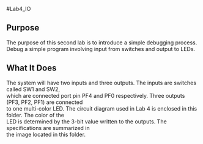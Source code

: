 #Lab4_IO  

## Purpose
The purpose of this second lab is to introduce a simple debugging process. <br/> 
Debug a simple program involving input from switches and output to LEDs.  <br/>

## What It Does
The system will have two inputs and three outputs. The inputs are switches called SW1 and SW2, <br/> 
which are connected port pin PF4 and PF0 respectively. Three outputs (PF3, PF2, PF1) are connected <br/> 
to one multi-color LED. The circuit diagram used in Lab 4 is enclosed in this folder. The color of the <br/> 
LED is determined by the 3-bit value written to the outputs. The specifications are summarized in <br/> 
the image located in this folder.